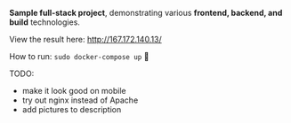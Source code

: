 
**Sample full-stack project**, demonstrating various **frontend, backend, and build** technologies.

View the result here: http://167.172.140.13/

How to run: `sudo docker-compose up` 🐋

TODO:
- make it look good on mobile
- try out nginx instead of Apache
- add pictures to description

<!-- https://www.digitalocean.com/community/tutorials/how-to-install-linux-apache-mysql-php-lamp-stack-ubuntu-18-04 -->
